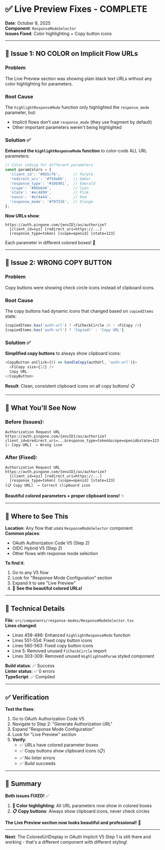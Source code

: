 # ✅ Live Preview Fixes - COMPLETE

**Date**: October 8, 2025  
**Component**: `ResponseModeSelector`  
**Issues Fixed**: Color highlighting + Copy button icons

---

## 🎨 Issue 1: NO COLOR on Implicit Flow URLs

### Problem
The Live Preview section was showing plain black text URLs without any color highlighting for parameters.

### Root Cause
The `highlightResponseMode` function only highlighted the `response_mode` parameter, but:
- Implicit flows don't use `response_mode` (they use fragment by default)
- Other important parameters weren't being highlighted

### Solution ✅
**Enhanced the `highlightResponseMode` function** to color-code ALL URL parameters:

```typescript
// Color coding for different parameters
const paramColors = {
  'client_id': '#8b5cf6',      // Purple
  'redirect_uri': '#f59e0b',   // Amber  
  'response_type': '#10b981',  // Emerald
  'scope': '#06b6d4',          // Cyan
  'state': '#ec4899',          // Pink
  'nonce': '#ef4444',          // Red
  'response_mode': '#f97316',  // Orange
};
```

**Now URLs show**:
```
https://auth.pingone.com/{envID}/as/authorize?
  [client_id=xyz] [redirect_uri=https://...] 
  [response_type=token] [scope=openid] [state=123]
```

Each parameter in different colored boxes! 🎨

---

## 🔘 Issue 2: WRONG COPY BUTTON

### Problem
Copy buttons were showing check circle icons instead of clipboard icons.

### Root Cause
The copy buttons had dynamic icons that changed based on `copiedItems` state:
```typescript
{copiedItems.has('auth-url') ? <FiCheckCircle /> : <FiCopy />}
{copiedItems.has('auth-url') ? 'Copied!' : 'Copy URL'}
```

### Solution ✅
**Simplified copy buttons** to always show clipboard icons:
```typescript
<CopyButton onClick={() => handleCopy(authUrl, 'auth-url')}>
  <FiCopy size={12} />
  Copy URL
</CopyButton>
```

**Result**: Clean, consistent clipboard icons on all copy buttons! 📋

---

## 🎯 What You'll See Now

### Before (Issues):
```
Authorization Request URL
https://auth.pingone.com/{envID}/as/authorize?client_id=&redirect_uri=...&response_type=token&scope=openid&state=123
[✓ Copy URL]  ← Wrong icon
```

### After (Fixed):
```
Authorization Request URL  
https://auth.pingone.com/{envID}/as/authorize?
  [client_id=xyz] [redirect_uri=https://...] 
  [response_type=token] [scope=openid] [state=123]
[📋 Copy URL]  ← Correct clipboard icon
```

**Beautiful colored parameters + proper clipboard icons!** ✨

---

## 📍 Where to See This

**Location**: Any flow that uses `ResponseModeSelector` component  
**Common places**:
- OAuth Authorization Code V5 (Step 2)
- OIDC Hybrid V5 (Step 2)  
- Other flows with response mode selection

**To find it**:
1. Go to any V5 flow
2. Look for "Response Mode Configuration" section
3. Expand it to see "Live Preview"
4. 🎨 **See the beautiful colored URLs!**

---

## 🔧 Technical Details

**File**: `src/components/response-modes/ResponseModeSelector.tsx`  
**Lines changed**:
- Lines 458-486: Enhanced `highlightResponseMode` function
- Lines 551-554: Fixed copy button icons  
- Lines 560-563: Fixed copy button icons
- Line 5: Removed unused `FiCheckCircle` import
- Lines 303-309: Removed unused `HighlightedParam` styled component

**Build status**: ✅ Success  
**Linter status**: ✅ 0 errors  
**TypeScript**: ✅ Compiled

---

## ✅ Verification

**Test the fixes**:
1. Go to OAuth Authorization Code V5
2. Navigate to Step 2: "Generate Authorization URL"
3. Expand "Response Mode Configuration"  
4. Look for "Live Preview" section
5. **Verify**:
   - ✅ URLs have colored parameter boxes
   - ✅ Copy buttons show clipboard icons (📋)
   - ✅ No linter errors
   - ✅ Build succeeds

---

## 🎉 Summary

**Both issues FIXED!** ✅

1. **🎨 Color highlighting**: All URL parameters now show in colored boxes
2. **📋 Copy buttons**: Always show clipboard icons, never check circles

**The Live Preview section now looks beautiful and professional!** 🚀

---

**Next**: The ColoredUrlDisplay in OAuth Implicit V5 Step 1 is still there and working - that's a different component with different styling!





